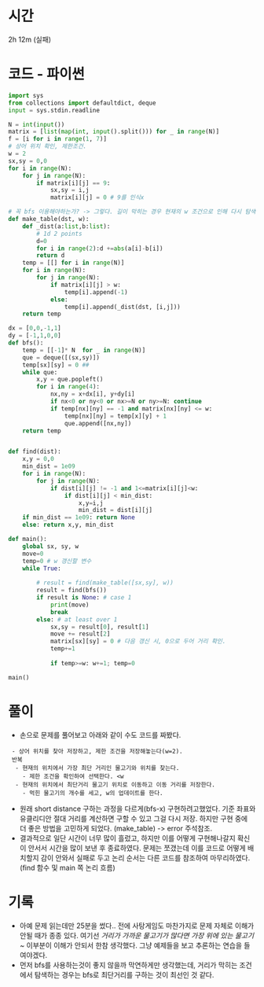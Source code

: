 
# 시간
2h 12m (실패)

# 코드 - 파이썬

```python
import sys 
from collections import defaultdict, deque
input = sys.stdin.readline

N = int(input())
matrix = [list(map(int, input().split())) for _ in range(N)]
f = [i for i in range(1, 7)]
# 상어 위치 확인, 제한조건.
w = 2
sx,sy = 0,0
for i in range(N):
    for j in range(N):
        if matrix[i][j] == 9:
            sx,sy = i,j
            matrix[i][j] = 0 # 9를 인식x

# 꼭 bfs 이용해야하는가? -> 그렇다. 길이 막히는 경우 현재의 w 조건으로 인해 다시 탐색해야하는데, 이 경우 에러가 생긴다.
def make_table(dst, w):
    def _dist(a:list,b:list):
        # 1d 2 points
        d=0
        for i in range(2):d +=abs(a[i]-b[i])
        return d
    temp = [[] for i in range(N)]
    for i in range(N):
        for j in range(N):
            if matrix[i][j] > w:
                temp[i].append(-1)
            else:
                temp[i].append(_dist(dst, [i,j]))
    return temp

dx = [0,0,-1,1]
dy = [-1,1,0,0]
def bfs():
    temp = [[-1]* N  for _ in range(N)]
    que = deque([(sx,sy)])
    temp[sx][sy] = 0 ##
    while que:
        x,y = que.popleft()
        for i in range(4):
            nx,ny = x+dx[i], y+dy[i]  
            if nx<0 or ny<0 or nx>=N or ny>=N: continue
            if temp[nx][ny] == -1 and matrix[nx][ny] <= w:
                temp[nx][ny] = temp[x][y] + 1
                que.append([nx,ny])
    return temp


def find(dist):
    x,y = 0,0
    min_dist = 1e09
    for i in range(N):
        for j in range(N):
            if dist[i][j] != -1 and 1<=matrix[i][j]<w:
                if dist[i][j] < min_dist:
                    x,y=i,j
                    min_dist = dist[i][j]
    if min_dist == 1e09: return None
    else: return x,y, min_dist 

def main():
    global sx, sy, w
    move=0
    temp=0 # w 갱신할 변수
    while True:
        
        # result = find(make_table([sx,sy], w))
        result = find(bfs())
        if result is None: # case 1
            print(move)
            break 
        else: # at least over 1
            sx,sy = result[0], result[1]
            move += result[2]
            matrix[sx][sy] = 0 # 다음 갱신 시, 0으로 두어 거리 확인.
            temp+=1
        
            if temp>=w: w+=1; temp=0

main()

```

# 풀이

- 손으로 문제를 풀어보고 아래와 같이 수도 코드를 짜봤다. 
```
 - 상어 위치를 찾아 저장하고, 제한 조건을 저장해놓는다(w=2).
 반복
  - 현재의 위치에서 가장 최단 거리인 물고기와 위치를 찾는다.
    - 제한 조건을 확인하여 선택한다. <w
  - 현재의 위치에서 최단거리 물고기 위치로 이동하고 이동 거리를 저장한다.
    - 먹힌 물고기의 개수를 세고, w의 업데이트를 한다. 
```
- 원래 short distance 구하는 과정을 다르게(bfs-x) 구현하려고했었다. 기준 좌표와 유클리디안 절대 거리를 계산하면 구할 수 있고 그걸 다시 저장. 하지만 구현 중에 더 좋은 방법을 고민하게 되었다. (make_table) -> error 주석참조. 
- 결과적으로 일단 시간이 너무 많이 흘렀고, 하지만 이를 어떻게 구현해나갈지 확신이 안서서 시간을 많이 보낸 후 종료하였다. 문제는 쪼갰는데 이를 코드로 어떻게 배치할지 감이 안와서 실패로 두고 논리 순서는 다른 코드를 참조하여 마무리하였다. (find 함수 및 main 쪽 논리 흐름) 


# 기록
- 아예 문제 읽는데만 25분을 썼다.. 전에 사탕게임도 마찬가지로 문제 자체로 이해가 안될 때가 종종 있다. 여기선 *거리가 가까운 물고기가 많다면 가장 위에 있는 물고기~* 이부분이 이해가 안되서 한참 생각했다. 그냥 예제들을 보고 추론하는 연습을 들여야겠다. 
- 먼저 bfs를 사용하는것이 좋지 않을까 막연하게만 생각했는데, 거리가 막히는 조건에서 탐색하는 경우는 bfs로 최단거리를 구하는 것이 최선인 것 같다. 
